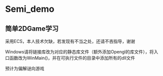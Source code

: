 # Semi_demo
## 简单2DGame学习

采用ECS，本人技术欠缺，若发现有不当之处，还请不吝指导，谢谢

Windows请将链接库改为对应的静态库文件（额外添加Opengl的库文件），将入口函数改为WinMain()，并在可执行文件的目录中添加所有的dll文件

预计为偏解谜向游戏

